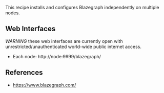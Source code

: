 This recipe installs and configures Blazegraph independently on multiple nodes.

## Web Interfaces
_WARNING_ these web interfaces are currently open with unrestricted/unauthenticated world-wide public internet access.
* Each node: http://node:9999/blazegraph/


## References
* https://www.blazegraph.com/
